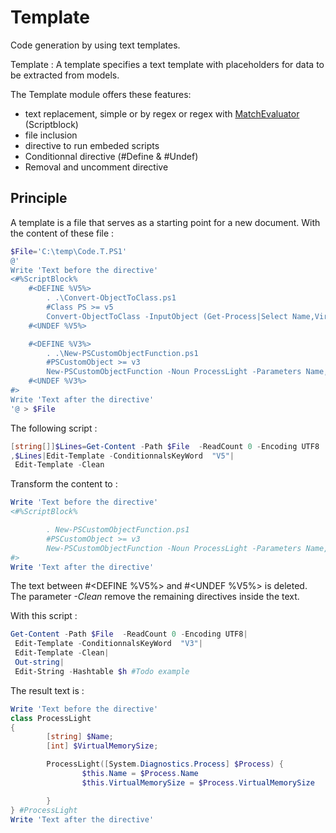 # Template
Code generation by using text templates.

Template : A template specifies a text template with placeholders for data to be extracted from models.


The Template module offers these features:
 * text replacement, simple or by regex or regex with [MatchEvaluator](https://msdn.microsoft.com/en-us/library/system.text.regularexpressions.matchevaluator(v=vs.110).aspx) (Scriptblock)
 * file inclusion
 * directive to run embeded scripts
 * Conditionnal directive (#Define & #Undef)
 * Removal and uncomment directive

## Principle
A template is a file that serves as a starting point for a new document.
With the content of these file :
```Powershell
$File='C:\temp\Code.T.PS1'
@'
Write 'Text before the directive'
<#%ScriptBlock%
    #<DEFINE %V5%>
        . .\Convert-ObjectToClass.ps1
        #Class PS >= v5
        Convert-ObjectToClass -InputObject (Get-Process|Select Name,VirtualMemorySize -First 1)
    #<UNDEF %V5%>

    #<DEFINE %V3%>
        . .\New-PSCustomObjectFunction.ps1
        #PSCustomObject >= v3
        New-PSCustomObjectFunction -Noun ProcessLight -Parameters Name,VirtualMemorySize -File
    #<UNDEF %V3%>
#>
Write 'Text after the directive'
'@ > $File
```
The following script :
```Powershell
[string[]]$Lines=Get-Content -Path $File  -ReadCount 0 -Encoding UTF8
,$Lines|Edit-Template -ConditionnalsKeyWord  "V5"|
 Edit-Template -Clean
```
Transform the content to :
```Powershell
Write 'Text before the directive'
<#%ScriptBlock%

        . New-PSCustomObjectFunction.ps1
        #PSCustomObject >= v3
        New-PSCustomObjectFunction -Noun ProcessLight -Parameters Name,VirtualMemorySize -File
#>
Write 'Text after the directive'
```
The text between #<DEFINE %V5%> and #<UNDEF %V5%> is deleted.
The parameter _*-Clean*_ remove the remaining directives inside the text.

With this script :
```Powershell
Get-Content -Path $File  -ReadCount 0 -Encoding UTF8|
 Edit-Template -ConditionnalsKeyWord  "V3"|
 Edit-Template -Clean|
 Out-string|
 Edit-String -Hashtable $h #Todo example
```
The result text is :
```Powershell
Write 'Text before the directive'
class ProcessLight
{
        [string] $Name;
        [int] $VirtualMemorySize;

        ProcessLight([System.Diagnostics.Process] $Process) {
                $this.Name = $Process.Name
                $this.VirtualMemorySize = $Process.VirtualMemorySize

        }
} #ProcessLight
Write 'Text after the directive'
```
